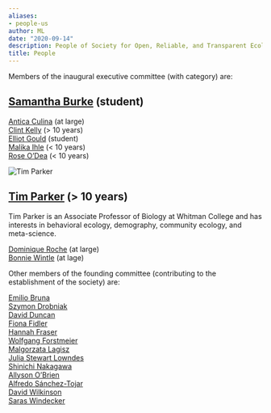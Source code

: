 ```yaml
---
aliases:
- people-us
author: ML
date: "2020-09-14"
description: People of Society for Open, Reliable, and Transparent Ecology and Evolutionary biology (SORTEE)
title: People
---
```






Members of the inaugural executive committee (with category) are:

## [Samantha Burke](http://www.i-deel.org/samantha-burke.html) (student)   




[Antica Culina](https://nioo.knaw.nl/en/employees/antica-culina) (at large)   
[Clint Kelly](https://kellylab.weebly.com/) (> 10 years)   
[Elliot Gould](https://orcid.org/0000-0002-6585-538X) (student)   
[Malika Ihle](https://malikaihle.wordpress.com/) (< 10 years)   
[Rose O’Dea](https://www.roseodea.com/) (< 10 years)   



![Tim Parker](TimParker.png)

##  [Tim Parker](http://people.whitman.edu/~parkerth/) (> 10 years)     

Tim Parker is an Associate Professor of Biology at Whitman College and has interests in behavioral ecology, demography, community ecology, and meta-science.   




[Dominique Roche](https://dominiqueroche.weebly.com/) (at large)   
[Bonnie Wintle](https://bonnieresearch.wordpress.com/about/) (at lage)   
    
   
Other members of the founding committee (contributing to the establishment of the society) are:
   

[Emilio Bruna](http://brunalab.org/emilio-m-bruna/)   
[Szymon Drobniak](https://szymekdrobniak.wordpress.com/)   
[David Duncan](https://www.nespthreatenedspecies.edu.au/people/david-duncan)   
[Fiona Fidler](https://fionaresearch.wordpress.com/about/)   
[Hannah Fraser](https://hsfraser.wordpress.com/)   
[Wolfgang Forstmeier](https://www.orn.mpg.de/person/26271/660919)   
[Malgorzata Lagisz](https://mlagisz.weebly.com/)   
[Julia Stewart Lowndes](https://jules32.github.io/)   
[Shinichi Nakagawa](http://www.i-deel.org/shinichi-nakagawa.html)   
[Allyson O’Brien](https://allysonobrien.com/home/)   
[Alfredo Sánchez-Tojar](https://www.uni-bielefeld.de/(en)/biologie/Evolutionsbiologie/mitarbeiter/tojar.html)   
[David Wilkinson](https://scholar.google.com/citations?user=RMGqZu0AAAAJ&hl=en)   
[Saras Windecker](https://www.smwindecker.com/)   

